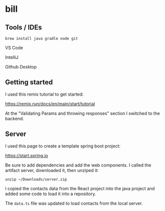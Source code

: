 # bill

## Tools / IDEs

    brew install java gradle node git

VS Code

IntelliJ

Github Desktop

## Getting started

I used this remix tutorial to get started:

https://remix.run/docs/en/main/start/tutorial

At the "Validating Params and throwing responses" section I switched to the backend.

## Server

I used this page to create a template spring boot project:

https://start.spring.io

Be sure to add dependencies and add the web components.  I called the artifact server, downloaded it, then unziped it:

    unzip ~/Downloads/server.zip

I copied the contacts data from the React project into the java project and added some code to load it into a repository.

The `data.ts` file was updated to load contacts from the local server.